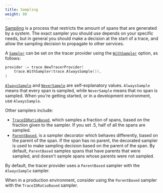 ```yaml
---
title: Sampling
weight: 80
---
```


[Sampling](/docs/concepts/sampling/) is a process that restricts the amount of
spans that are generated by a system. The exact sampler you should use depends
on your specific needs, but in general you should make a decision at the start
of a trace, and allow the sampling decision to propagate to other services.

A [`Sampler`](https://pkg.go.dev/go.opentelemetry.io/otel/sdk/trace#Sampler) can
be set on the tracer provider using the
[`WithSampler`](https://pkg.go.dev/go.opentelemetry.io/otel/sdk/trace#WithSampler)
option, as follows:

```go
provider := trace.NewTracerProvider(
    trace.WithSampler(trace.AlwaysSample()),
)
```

[`AlwaysSample`](https://pkg.go.dev/go.opentelemetry.io/otel/sdk/trace#AlwaysSample)
and
[`NeverSample`](https://pkg.go.dev/go.opentelemetry.io/otel/sdk/trace#NeverSample)
are self-explanatory values. `AlwaysSample` means that every span is sampled,
while `NeverSample` means that no span is sampled. When you're getting started,
or in a development environment, use `AlwaysSample`.

Other samplers include:

- [`TraceIDRatioBased`](https://pkg.go.dev/go.opentelemetry.io/otel/sdk/trace#TraceIDRatioBased),
  which samples a fraction of spans, based on the fraction given to the sampler.
  If you set .5, half of all the spans are sampled.
- [`ParentBased`](https://pkg.go.dev/go.opentelemetry.io/otel/sdk/trace#ParentBased),
  is a sampler decorator which behaves differently, based on the parent of the
  span. If the span has no parent, the decorated sampler is used to make
  sampling decision based on the parent of the span. By default, `ParentBased`
  samples spans that have parents that were sampled, and doesn't sample spans
  whose parents were not sampled.

By default, the tracer provider uses a `ParentBased` sampler with the
`AlwaysSample` sampler.

When in a production environment, consider using the `ParentBased` sampler with
the `TraceIDRatioBased` sampler.
